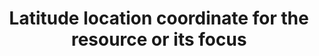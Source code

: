 ---
title: 'Latitude location coordinate for the resource or its focus'
field: 'is.coverage.latitude'
slug: 'global-latitude-location-coordinate-for-the-resource-or-its-focus'
description: 'Use for polygons, shapes, study sites etc. Latitude location coordinates should be recorded in decimal degrees (DD). Recording 4 digits to the right of the decimal provides an accuracy of 10m.'
comment: 'Example of a latitude in Bolivia: -16.9013'
required: False
module: 'Coverage'
cluster: 'Global'
policy: 'Geo value. Single value only.'
layout: 'home'
---